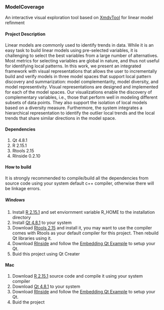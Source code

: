 ### ModelCoverage

An interactive visual exploration tool based on [XmdvTool](http://davis.wpi.edu/xmdv/) for linear model refinment

#### Project Description

Linear models are commonly used to identify trends in data. While it is an easy task to build linear models using pre-selected variables, it is challenging to select the best variables from a large number of alternatives. Most metrics for selecting variables are global in nature, and thus not useful for identifying local patterns. In this work, we present an integrated framework with visual representations that allows the user to incrementally build and verify models in three model spaces that support local pattern discovery and summarization: model complementarity, model diversity, and model representivity. Visual representations are designed and implemented for each of the model spaces. Our visualizations enable the discovery of complementary variables, i.e., those that perform well in modeling different subsets of data points. They also support the isolation of local models based on a diversity measure. Furthermore, the system integrates a hierarchical representation to identify the outlier local trends and the local trends that share similar directions in the model space.

#### Dependencies

1. Qt 4.8.1
2. R 2.15.1
3. Rtools 2.15
4. RInside 0.2.10

#### How to build

It is strongly recommended to compile/build all the dependencies from source code using your system default c++ compiler, otherwise there will be linkage errors.

##### Windows

1. Install [R 2.15.1](http://cran.us.r-project.org/) and set enviornment variable R_HOME to the installation directory
2. Install [Qt 4.8.1](https://download.qt.io/archive/qt/4.8/4.8.1/) to your system
3. Download [Rtools 2.15](https://cran.r-project.org/bin/windows/Rtools/) and install it, you may want to use the compiler comes with Rtools as your default compiler for this project. Then rebuild Qt libraries using it.
4. Download [RInside](http://dirk.eddelbuettel.com/code/rinside.html) and follow the [Embedding Qt Example](http://dirk.eddelbuettel.com/blog/2011/03/25#rinside_and_qt) to setup your Qt.
5. Buid this project using Qt Creater

#### Mac

1. Download [R 2.15.1](http://cran.us.r-project.org/) source code and compile it using your system compiler
2. Download [Qt 4.8.1](https://download.qt.io/archive/qt/4.8/4.8.1/) to your system
4. Download [RInside](http://dirk.eddelbuettel.com/code/rinside.html) and follow the [Embedding Qt Example](http://dirk.eddelbuettel.com/blog/2011/03/25#rinside_and_qt) to setup your Qt.
5. Buid the project
